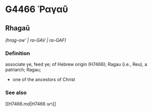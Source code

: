 # G4466 Ῥαγαῦ

## Rhagaû

_(hrag-ow' | ra-GAV | ra-GAF)_

### Definition

associate ye, feed ye; of Hebrew origin (H7466); Ragau (i.e., Reu), a patriarch; Ragau; 

- one of the ancestors of Christ

### See also

[[H7466.md|H7466 רעו]]
